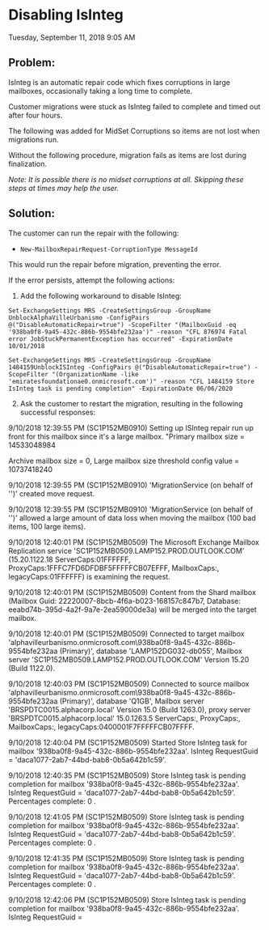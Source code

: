# Disabling IsInteg
Tuesday, September 11, 2018
9:05 AM
 
## Problem:

IsInteg is an automatic repair code which fixes corruptions in large mailboxes, occasionally taking a long time to complete.

Customer migrations were stuck as IsInteg failed to complete and timed out after four hours. 

The following was added for MidSet Corruptions so items are not lost when migrations run. 

Without the following procedure, migration fails as items are lost during finalization. 

*Note: It is possible there is no midset corruptions at all. Skipping these steps at times may help the user.*

## Solution: 
 
The customer can run the repair with the following:
* `New-MailboxRepairRequest-CorruptionType MessageId`

This would run the repair before migration, preventing the error.
 
If the error persists, attempt the following actions:
 
1. Add the following workaround to disable IsInteg:
 
`Set-ExchangeSettings MRS -CreateSettingsGroup -GroupName UnblockAlphaVilleUrbanismo -ConfigPairs @("DisableAutomaticRepair=true") -ScopeFilter "(MailboxGuid -eq '938ba0f8-9a45-432c-886b-9554bfe232aa')" -reason "CFL 876974 Fatal error JobStuckPermanentException has occurred" -ExpirationDate 10/01/2018`
 
`Set-ExchangeSettings MRS -CreateSettingsGroup -GroupName 1484159UnblockISInteg -ConfigPairs @("DisableAutomaticRepair=true") -ScopeFilter "(OrganizationName -like 'emiratesfoundationae0.onmicrosoft.com')" -reason "CFL 1484159 Store IsInteg task is pending completion" -ExpirationDate 06/06/2020`
 
2. Ask the customer to restart the migration, resulting in the following successful responses:
 
9/10/2018 12:39:55 PM (SC1P152MB0910) Setting up ISInteg repair run up front for this mailbox since it's a large mailbox. "Primary mailbox size = 14533048984

Archive mailbox size = 0, Large mailbox size threshold config value = 10737418240

9/10/2018 12:39:55 PM (SC1P152MB0910) 'MigrationService (on behalf of '')' created move request.

9/10/2018 12:39:55 PM (SC1P152MB0910) 'MigrationService (on behalf of '')' allowed a large amount of data loss when moving the mailbox (100 bad items, 100 large items).

9/10/2018 12:40:01 PM (SC1P152MB0509) The Microsoft Exchange Mailbox Replication service 'SC1P152MB0509.LAMP152.PROD.OUTLOOK.COM' (15.20.1122.18 ServerCaps:01FFFFFF, ProxyCaps:1FFFC7FD6DFDBF5FFFFFCB07EFFF, MailboxCaps:, legacyCaps:01FFFFFF) is examining the request.

9/10/2018 12:40:01 PM (SC1P152MB0509) Content from the Shard mailbox (Mailbox Guid: 22220007-8bcb-4f6a-b023-168157c847b7, Database: eeabd74b-395d-4a2f-9a7e-2ea59000de3a) will be merged into the target mailbox.

9/10/2018 12:40:01 PM (SC1P152MB0509) Connected to target mailbox 'alphavilleurbanismo.onmicrosoft.com\938ba0f8-9a45-432c-886b-9554bfe232aa (Primary)', database 'LAMP152DG032-db055', Mailbox server 'SC1P152MB0509.LAMP152.PROD.OUTLOOK.COM' Version 15.20 (Build 1122.0).

9/10/2018 12:40:03 PM (SC1P152MB0509) Connected to source mailbox 'alphavilleurbanismo.onmicrosoft.com\938ba0f8-9a45-432c-886b-9554bfe232aa (Primary)', database 'Q1GB', Mailbox server 'BRSPDTC0015.alphacorp.local' Version 15.0 (Build 1263.0), proxy server 'BRSPDTC0015.alphacorp.local' 15.0.1263.5 ServerCaps:, ProxyCaps:, MailboxCaps:, legacyCaps:0400001F7FFFFFCB07FFFF.

9/10/2018 12:40:04 PM (SC1P152MB0509) Started Store IsInteg task for mailbox '938ba0f8-9a45-432c-886b-9554bfe232aa'. IsInteg RequestGuid = 'daca1077-2ab7-44bd-bab8-0b5a642b1c59'.

9/10/2018 12:40:35 PM (SC1P152MB0509) Store IsInteg task is pending completion for mailbox '938ba0f8-9a45-432c-886b-9554bfe232aa'. IsInteg RequestGuid = 'daca1077-2ab7-44bd-bab8-0b5a642b1c59'. Percentages complete: 0 .

9/10/2018 12:41:05 PM (SC1P152MB0509) Store IsInteg task is pending completion for mailbox '938ba0f8-9a45-432c-886b-9554bfe232aa'. IsInteg RequestGuid = 'daca1077-2ab7-44bd-bab8-0b5a642b1c59'. Percentages complete: 0 .

9/10/2018 12:41:35 PM (SC1P152MB0509) Store IsInteg task is pending completion for mailbox '938ba0f8-9a45-432c-886b-9554bfe232aa'. IsInteg RequestGuid = 'daca1077-2ab7-44bd-bab8-0b5a642b1c59'. Percentages complete: 0 .

9/10/2018 12:42:06 PM (SC1P152MB0509) Store IsInteg task is pending completion for mailbox '938ba0f8-9a45-432c-886b-9554bfe232aa'. IsInteg RequestGuid =
 
